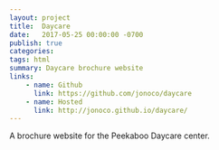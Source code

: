 ```yaml
---
layout: project
title:  Daycare
date:   2017-05-25 00:00:00 -0700
publish: true
categories: 
tags: html
summary: Daycare brochure website
links: 
    - name: Github
      link: https://github.com/jonoco/daycare
    - name: Hosted
      link: http://jonoco.github.io/daycare/
---
```

A brochure website for the Peekaboo Daycare center.